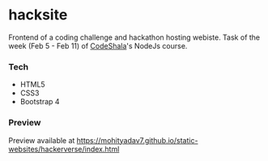 # hacksite
Frontend of a coding challenge and hackathon hosting webiste.
Task of the week (Feb 5 - Feb 11) of [CodeShala](http://codeshala.org)'s NodeJs course.

### Tech
* HTML5
* CSS3
* Bootstrap 4

### Preview
Preview available at https://mohityadav7.github.io/static-websites/hackerverse/index.html
